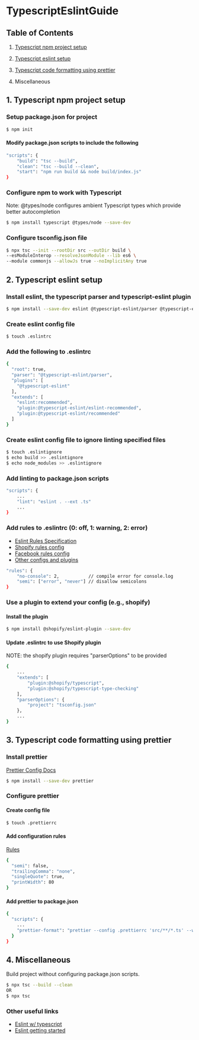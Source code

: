 # TypescriptEslintGuide

## Table of Contents

1. [Typescript npm project setup](https://khalilstemmler.com/blogs/typescript/node-starter-project/)

2. [Typescript eslint setup](https://khalilstemmler.com/blogs/typescript/eslint-for-typescript/)

3. [Typescript code formatting using prettier](https://khalilstemmler.com/blogs/tooling/prettier/)

4. Miscellaneous

## 1. Typescript npm project setup

### Setup package.json for project

```bash
$ npm init
```

#### Modify package.json scripts to include the following

```bash
"scripts": {
    "build": "tsc --build",
    "clean": "tsc --build --clean",
    "start": "npm run build && node build/index.js"
}
```

### Configure npm to work with Typescript

Note: @types/node configures ambient Typescript types which provide better autocompletion

```bash
$ npm install typescript @types/node --save-dev
```

### Configure tsconfig.json file

```bash
$ npx tsc --init --rootDir src --outDir build \
--esModuleInterop --resolveJsonModule --lib es6 \
--module commonjs --allowJs true --noImplicitAny true
```

## 2. Typescript eslint setup

### Install eslint, the typescript parser and typescript-eslint plugin

```bash
$ npm install --save-dev eslint @typescript-eslint/parser @typescript-eslint/eslint-plugin
```

### Create eslint config file

```bash
$ touch .eslintrc
```

### Add the following to .eslintrc

```bash
{
  "root": true,
  "parser": "@typescript-eslint/parser",
  "plugins": [
    "@typescript-eslint"
  ],
  "extends": [
    "eslint:recommended",
    "plugin:@typescript-eslint/eslint-recommended",
    "plugin:@typescript-eslint/recommended"
  ]
}
```

### Create eslint config file to ignore linting specified files

```bash
$ touch .eslintignore
$ echo build >> .eslintignore
$ echo node_modules >> .eslintignore
```

### Add linting to package.json scripts

```bash
"scripts": {
    ...
    "lint": "eslint . --ext .ts"
    ...
}
```

### Add rules to .eslintrc (0: off, 1: warning, 2: error)

- [Eslint Rules Specification](https://eslint.org/docs/latest/rules/)
- [Shopify rules config](https://www.npmjs.com/package/@shopify/eslint-plugin)
- [Facebook rules config](https://www.npmjs.com/package/eslint-config-fbjs)
- [Other configs and plugins](https://github.com/dustinspecker/awesome-eslint)

```bash
"rules": {
    "no-console": 2,           // compile error for console.log
    "semi": ["error", "never"] // disallow semicolons
}
```

### Use a plugin to extend your config (e.g., shopify)

#### Install the plugin

```bash
$ npm install @shopify/eslint-plugin --save-dev
```

#### Update .eslintrc to use Shopify plugin

NOTE: the shopify plugin requires "parserOptions" to be provided

```bash
{
    ...
    "extends": [
        "plugin:@shopify/typescript",
        "plugin:@shopify/typescript-type-checking"
    ],
    "parserOptions": {
        "project": "tsconfig.json"
    },
    ...
}
```

## 3. Typescript code formatting using prettier

### Install prettier

[Prettier Config Docs](https://prettier.io/docs/en/configuration.html)

```bash
$ npm install --save-dev prettier
```

### Configure prettier

#### Create config file

```bash
$ touch .prettierrc
```

#### Add configuration rules

[Rules](https://prettier.io/docs/en/options.html)

```bash
{
  "semi": false,
  "trailingComma": "none",
  "singleQuote": true,
  "printWidth": 80
}
```

#### Add prettier to package.json

```bash
{
  "scripts": {
    ...
    "prettier-format": "prettier --config .prettierrc 'src/**/*.ts' --write"
  }
}
```


## 4. Miscellaneous

Build project without configuring package.json scripts.

```bash
$ npx tsc --build --clean
OR
$ npx tsc
```

### Other useful links

- [Eslint w/ typescript](https://thesoreon.com/blog/how-to-set-up-eslint-with-typescript-in-vs-code)
- [Eslint getting started](https://eslint.org/docs/latest/user-guide/getting-started)
